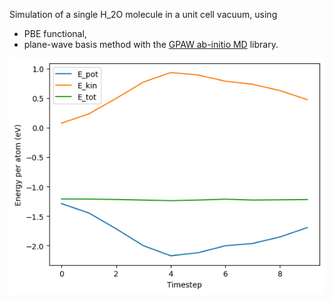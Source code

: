 Simulation of a single H_2O molecule in a unit cell vacuum, using
- PBE functional,
- plane-wave basis method
with the [GPAW ab-initio MD](https://wiki.fysik.dtu.dk/gpaw/documentation/documentation.html) library.

![](energies.png)
